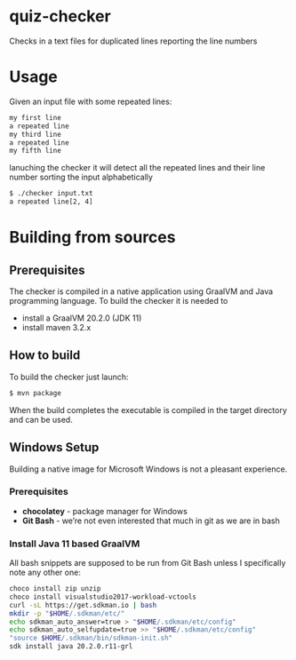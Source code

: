# quiz-checker

Checks in a text files for duplicated lines reporting the line numbers

# Usage
Given an input file with some repeated lines:
```bash
my first line
a repeated line
my third line
a repeated line
my fifth line
```
lanuching the checker it will detect all the repeated lines and their line number sorting the input alphabetically
```bash
$ ./checker input.txt
a repeated line[2, 4]
```

# Building from sources

## Prerequisites
The checker is compiled in a native application using GraalVM and Java programming language. 
To build the checker it is needed to 
- install a GraalVM 20.2.0 (JDK 11) 
- install maven 3.2.x

## How to build
To build the checker just launch:
```bash 
$ mvn package
```

When the build completes the executable is compiled in the target directory and can be used.

## Windows Setup
Building a native image for Microsoft Windows is not a pleasant experience. 

### Prerequisites
* __chocolatey__ - package manager for Windows
* __Git Bash__ - we’re not even interested that much in git as we are in bash

### Install Java 11 based GraalVM
All bash snippets are supposed to be run from Git Bash unless I specifically note any other one:
```bash
choco install zip unzip
choco install visualstudio2017-workload-vctools
curl -sL https://get.sdkman.io | bash
mkdir -p "$HOME/.sdkman/etc/"
echo sdkman_auto_answer=true > "$HOME/.sdkman/etc/config"
echo sdkman_auto_selfupdate=true >> "$HOME/.sdkman/etc/config"
"source $HOME/.sdkman/bin/sdkman-init.sh"
sdk install java 20.2.0.r11-grl
```
